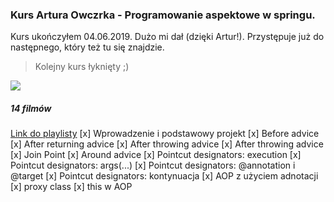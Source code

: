 ### Kurs Artura Owczrka - Programowanie aspektowe w springu.
Kurs ukończyłem 04.06.2019. Dużo mi dał (dzięki Artur!). Przystępuje już do następnego, który też tu się znajdzie.

> Kolejny kurs łyknięty ;) 

![](http://bohdziewicz.com.pl/imagesForGit/fcoffee.jpg)

##### 14 filmów
[Link do playlisty](https://www.youtube.com/playlist?list=PLU2dl_1LV_ST5i0UXlelqa_0ljHtzu46X)
[x] Wprowadzenie i podstawowy projekt 
[x] Before advice
[x] After returning advice
[x] After throwing advice
[x] After throwing advice
[x] Join Point
[x] Around advice
[x] Pointcut designators: execution
[x] Pointcut designators: args(...)
[x] Pointcut designators: @annotation i @target
[x] Pointcut designators: kontynuacja
[x] AOP z użyciem adnotacji
[x] proxy class
[x] this w AOP


